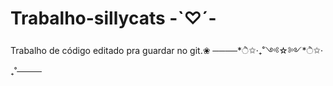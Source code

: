 # Trabalho-sillycats -`♡´-
Trabalho de código editado pra guardar no git.❀
        ────*ੈ✩‧₊˚༺☆༻*ੈ✩‧₊˚────
